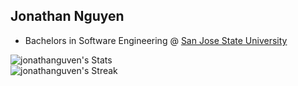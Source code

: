 ## Jonathan Nguyen
- Bachelors in Software Engineering @ [San Jose State University](https://www.sjsu.edu/)

![jonathanguven's Stats](https://github-readme-stats.vercel.app/api?username=jonathanguven&theme=dracula&show_icons=true&hide_border=true&count_private=true)<br/>
![jonathanguven's Streak](https://github-readme-streak-stats.herokuapp.com/?user=jonathanguven&theme=dracula&hide_border=true)<br/>
<!-- ![jonathanguven's Top Languages](https://github-readme-stats.vercel.app/api/top-langs/?username=jonathanguven&theme=dracula&show_icons=true&hide_border=true&layout=compact)<br/> -->

